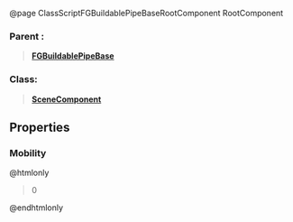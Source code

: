 @page ClassScriptFGBuildablePipeBaseRootComponent RootComponent
### Parent :
<b><a href="_class_script_f_g_buildable_pipe_base.html"><blockquote>FGBuildablePipeBase</blockquote></a></b>
### Class:
<b><a href="_class_script_scene_component.html"><blockquote>SceneComponent</blockquote></a></b>
## Properties
### Mobility
@htmlonly
<blockquote>0</blockquote>
@endhtmlonly

